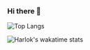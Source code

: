 ### Hi there 👋

![Top Langs](https://github-readme-stats.vercel.app/api/top-langs/?username=MikolajSzawerda&layout=pie)

![Harlok's wakatime stats](https://github-readme-stats.vercel.app/api/wakatime?username=MikolajSzawerda)
